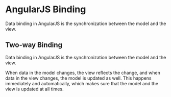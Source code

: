 # AngularJS Binding

Data binding in AngularJS is the synchronization between the model and the view.

## Two-way Binding

Data binding in AngularJS is the synchronization between the model and the view.

When data in the model changes, the view reflects the change, and when data in the view changes, the model is updated as well. This happens immediately and automatically, which makes sure that the model and the view is updated at all times.
